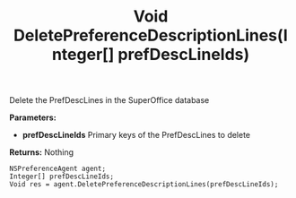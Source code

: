 ﻿---
uid: crmscript_ref_NSPreferenceAgent_DeletePreferenceDescriptionLines
title: Void DeletePreferenceDescriptionLines(Integer[] prefDescLineIds)
intellisense: NSPreferenceAgent.DeletePreferenceDescriptionLines
keywords: NSPreferenceAgent, DeletePreferenceDescriptionLines
so.topic: reference
---

Delete the PrefDescLines in the SuperOffice database

**Parameters:**
 - **prefDescLineIds** Primary keys of the PrefDescLines to delete

**Returns:** Nothing

```crmscript
NSPreferenceAgent agent;
Integer[] prefDescLineIds;
Void res = agent.DeletePreferenceDescriptionLines(prefDescLineIds);
```

